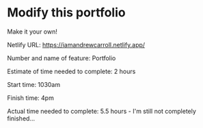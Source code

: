 # Modify this portfolio

Make it your own! 

Netlify URL:  https://iamandrewcarroll.netlify.app/

Number and name of feature: Portfolio

Estimate of time needed to complete: 2 hours

Start time: 1030am

Finish time: 4pm

Actual time needed to complete: 5.5 hours - I'm still not completely finished...